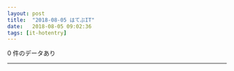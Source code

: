 ```yaml
---
layout: post
title:  "2018-08-05 はてぶIT"
date:   2018-08-05 09:02:36
tags: [it-hotentry]
---
```

0 件のデータあり

<hr>
